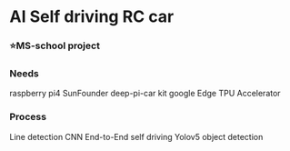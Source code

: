 # AI Self driving RC car

### ⭐MS-school project


### Needs
raspberry pi4
SunFounder deep-pi-car kit
google Edge TPU Accelerator


### Process

Line detection
CNN End-to-End self driving
Yolov5 object detection

